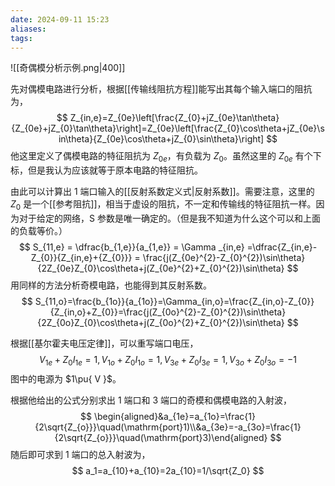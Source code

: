 ```yaml
---
date: 2024-09-11 15:23
aliases: 
tags: 
---
```


![[奇偶模分析示例.png|400]]

先对偶模电路进行分析，根据[[传输线阻抗方程]]能写出其每个输入端口的阻抗为，
$$
Z_{in,e}=Z_{0e}\left[\frac{Z_{0}+jZ_{0e}\tan\theta}{Z_{0e}+jZ_{0}\tan\theta}\right]=Z_{0e}\left[\frac{Z_{0}\cos\theta+jZ_{0e}\sin\theta}{Z_{0e}\cos\theta+jZ_{0}\sin\theta}\right]
$$
他这里定义了偶模电路的特征阻抗为 $Z_{0e}$，有负载为 $Z_{0}$。虽然这里的 $Z_{0e}$ 有个下标，但是我认为应该就等于原本电路的特征阻抗。

由此可以计算出 1 端口输入的[[反射系数定义式|反射系数]]。需要注意，这里的 $Z_{0}$ 是一个[[参考阻抗]]，相当于虚设的阻抗，不一定和传输线的特征阻抗一样。因为对于给定的网络，S 参数是唯一确定的。（但是我不知道为什么这个可以和上面的负载等价。）
$$
S_{11,e} = \dfrac{b_{1,e}}{a_{1,e}} = \Gamma _{in,e} =\dfrac{Z_{in,e}-Z_{0}}{Z_{in,e}+{Z_{0}}} = \frac{j(Z_{0e}^{2}-Z_{0}^{2})\sin\theta}{2Z_{0e}Z_{0}\cos\theta+j(Z_{0e}^{2}+Z_{0}^{2})\sin\theta}
$$
用同样的方法分析奇模电路，也能得到其反射系数。
$$
S_{11,o}=\frac{b_{1o}}{a_{1o}}=\Gamma_{in,o}=\frac{Z_{in,o}-Z_{0}}{Z_{in,o}+Z_{0}}=\frac{j(Z_{0o}^{2}-Z_{0}^{2})\sin\theta}{2Z_{0o}Z_{0}\cos\theta+j(Z_{0o}^{2}+Z_{0}^{2})\sin\theta}
$$

根据[[基尔霍夫电压定律]]，可以重写端口电压，
$$
V_{1e}+Z_0I_{1e}=1, V_{1o}+Z_0I_{1o}=1, V_{3e}+Z_0I_{3e}=1, V_{3o}+Z_0I_{3o}=-1
$$
图中的电源为 $1\pu{ V }$。

根据他给出的公式分别求出 1 端口和 3 端口的奇模和偶模电路的入射波，
$$
\begin{aligned}&a_{1e}=a_{1o}=\frac{1}{2\sqrt{Z_{o}}}\quad(\mathrm{port}1)\\&a_{3e}=-a_{3o}=\frac{1}{2\sqrt{Z_{o}}}\quad(\mathrm{port}3)\end{aligned}
$$
随后即可求到 1 端口的总入射波为，
$$
a_1=a_{10}+a_{10}=2a_{10}=1/\sqrt{Z_0}
$$
